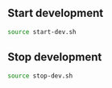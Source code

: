 ## Start development
```bash
source start-dev.sh
```

## Stop development
```bash
source stop-dev.sh
```
